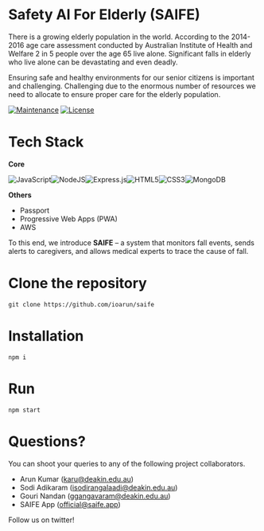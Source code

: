 # Safety AI For Elderly (SAIFE)

There is a growing elderly population in the world. According to the 2014-2016 age care assessment conducted by Australian Institute of Health and Welfare 2 in 5 people over the age 65 live alone. Significant falls in elderly who live alone can be devastating and even deadly.

Ensuring safe and healthy environments for our senior citizens is important and challenging. Challenging due to the enormous number of resources we need to allocate to ensure proper care for the elderly population. 

[![Maintenance](https://img.shields.io/badge/maintained-yes-green.svg)](https://github.com/ioarun/ioarun/commits/master)
[![License](http://img.shields.io/:license-mit-blue.svg?style=flat-square)](http://badges.mit-license.org) 

# Tech Stack

**Core**

![JavaScript](https://img.shields.io/badge/javascript-%23323330.svg?style=for-the-badge&logo=javascript&logoColor=%23F7DF1E)![NodeJS](https://img.shields.io/badge/node.js-6DA55F?style=for-the-badge&logo=node.js&logoColor=white)![Express.js](https://img.shields.io/badge/express.js-%23404d59.svg?style=for-the-badge&logo=express&logoColor=%2361DAFB)![HTML5](https://img.shields.io/badge/html5-%23E34F26.svg?style=for-the-badge&logo=html5&logoColor=white)![CSS3](https://img.shields.io/badge/css3-%231572B6.svg?style=for-the-badge&logo=css3&logoColor=white)![MongoDB](https://img.shields.io/badge/MongoDB-%234ea94b.svg?style=for-the-badge&logo=mongodb&logoColor=white)

**Others**

* Passport
* Progressive Web Apps (PWA)
* AWS



To this end, we introduce 
**SAIFE** – a system that monitors fall events, sends alerts to caregivers, and allows medical experts to trace the cause of fall.

# Clone the repository

```
git clone https://github.com/ioarun/saife
```

# Installation

```
npm i
```
# Run

```
npm start
```

# Questions?

You can shoot your queries to any of the following project collaborators.

* Arun Kumar (karu@deakin.edu.au)
* Sodi Adikaram (isodirangalaadi@deakin.edu.au)
* Gouri Nandan (ggangavaram@deakin.edu.au)
* SAIFE App (official@saife.app)

Follow us on twitter! 
